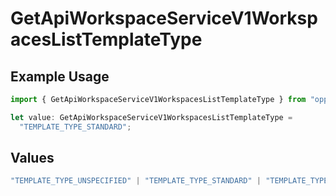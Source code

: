 # GetApiWorkspaceServiceV1WorkspacesListTemplateType

## Example Usage

```typescript
import { GetApiWorkspaceServiceV1WorkspacesListTemplateType } from "oppulence-backend-sdk/models/operations";

let value: GetApiWorkspaceServiceV1WorkspacesListTemplateType =
  "TEMPLATE_TYPE_STANDARD";
```

## Values

```typescript
"TEMPLATE_TYPE_UNSPECIFIED" | "TEMPLATE_TYPE_STANDARD" | "TEMPLATE_TYPE_SMART" | "TEMPLATE_TYPE_ADAPTIVE" | "TEMPLATE_TYPE_AI_GENERATED"
```